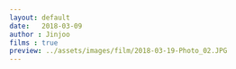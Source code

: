 ```yaml
---
layout: default
date:   2018-03-09
author : Jinjoo
films : true
preview: ../assets/images/film/2018-03-19-Photo_02.JPG
---
```

